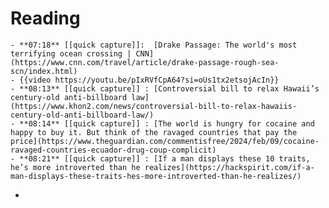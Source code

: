 # Reading
	- **07:18** [[quick capture]]:  [Drake Passage: The world's most terrifying ocean crossing | CNN](https://www.cnn.com/travel/article/drake-passage-rough-sea-scn/index.html)
	- {{video https://youtu.be/pIxRVfCpA64?si=oUs1tx2etsojAcIn}}
	- **08:13** [[quick capture]] : [Controversial bill to relax Hawaii’s century-old anti-billboard law](https://www.khon2.com/news/controversial-bill-to-relax-hawaiis-century-old-anti-billboard-law/)
	- **08:14** [[quick capture]] : [The world is hungry for cocaine and happy to buy it. But think of the ravaged countries that pay the price](https://www.theguardian.com/commentisfree/2024/feb/09/cocaine-ravaged-countries-ecuador-drug-coup-complicit)
	- **08:21** [[quick capture]] : [If a man displays these 10 traits, he’s more introverted than he realizes](https://hackspirit.com/if-a-man-displays-these-traits-hes-more-introverted-than-he-realizes/)
-